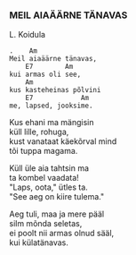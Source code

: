### MEIL AIAÄÄRNE TÄNAVAS
L. Koidula

    .    Am
    Meil aiaäärne tänavas,
        E7        Am
    kui armas oli see,
        Am
    kus kasteheinas põlvini
        E7            Am
    me, lapsed, jooksime.

Kus ehani ma mängisin  
küll lille, rohuga,  
kust vanataat käekõrval mind  
tõi tuppa magama.

Küll üle aia tahtsin ma  
ta kombel vaadata!  
"Laps, oota," ütles ta.  
"See aeg on kiire tulema."

Aeg tuli, maa ja mere pääl  
silm mõnda seletas,  
ei poolt nii armas olnud sääl,  
kui külatänavas.
